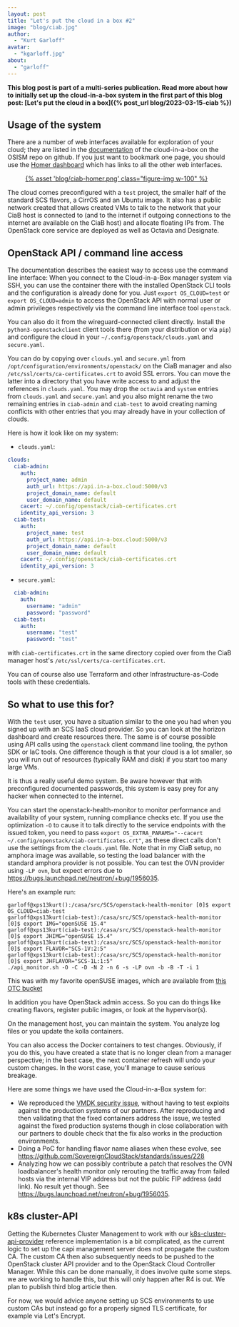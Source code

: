```yaml
---
layout: post
title: "Let's put the cloud in a box #2"
image: "blog/ciab.jpg"
author:
  - "Kurt Garloff"
avatar:
  - "kgarloff.jpg"
about:
  - "garloff"
---
```


**This blog post is part of a multi-series publication. Read more about how to initially set up
the cloud-in-a-box system in the first part of this blog post:
[Let's put the cloud in a box]({% post_url blog/2023-03-15-ciab %})**  

## Usage of the system

There are a number of web interfaces available for exploration of your cloud;
they are listed in the [documentation](https://github.com/osism/cloud-in-a-box/blob/main/README.md)
of the cloud-in-a-box on the OSISM repo on github. If you just want to bookmark one page, you should
use the [Homer dashboard](https://homer.services.in-a-box.cloud/) which has links to all the other
web interfaces.

<figure class="figure mx-auto d-block" style="width:100%">
  <a href="{% asset "blog/ciab-homer.png" @path %}" alt="Homer Screenshot">
    {% asset 'blog/ciab-homer.png' class="figure-img w-100" %}
  </a>
</figure>

The cloud comes preconfigured with a `test` project, the smaller half of the standard SCS flavors,
a CirrOS and an Ubuntu image. It also has a public network created that allows created VMs
to talk to the network that your CiaB host is connected to (and to the internet if outgoing
connections to the internet are available on the CiaB host) and allocate floating IPs from.
The OpenStack core service are deployed as well as Octavia and Designate.

## OpenStack API / command line access

The documentation describes the easiest way to access use the command line interface:
When you connect to the Cloud-in-a-Box manager system via SSH, you can use the container there
with the installed OpenStack CLI tools and the configuration is already done
for you. Just `export OS_CLOUD=test` or `export OS_CLOUD=admin` to access the
OpenStack API with normal user or admin privileges respectively via the
command line interface tool `openstack`.

You can also do it from the wireguard-connected client directly. Install the
`python3-openstackclient` client tools there (from your distribution or via `pip`)
and configure the cloud in your `~/.config/openstack/clouds.yaml` and `secure.yaml`.

You can do by copying over `clouds.yml` and `secure.yml` from `/opt/configuration/environments/openstack/`
on the CiaB manager and also `/etc/ssl/certs/ca-certificates.crt` to avoid
SSL errors. You can move the latter into a directory that you have write access
to and adjust the references in `clouds.yaml`. You may drop the `octavia` and `system`
entries from `clouds.yaml` and `secure.yaml` and you also might rename the two remaining
entries in `ciab-admin` and `ciab-test` to avoid creating naming conflicts with other
entries that you may already have in your collection of clouds.

Here is how it look like on my system:
* `clouds.yaml`:
```yaml
clouds:
  ciab-admin:
    auth:
      project_name: admin
      auth_url: https://api.in-a-box.cloud:5000/v3
      project_domain_name: default
      user_domain_name: default
    cacert: ~/.config/openstack/ciab-certificates.crt
    identity_api_version: 3
  ciab-test:
    auth:
      project_name: test
      auth_url: https://api.in-a-box.cloud:5000/v3
      project_domain_name: default
      user_domain_name: default
    cacert: ~/.config/openstack/ciab-certificates.crt
    identity_api_version: 3
```
* `secure.yaml`:
```yaml
  ciab-admin:
    auth:
      username: "admin"
      password: "password"
  ciab-test:
    auth:
      username: "test"
      password: "test"
```
with `ciab-certificates.crt` in the same directory copied over from the
CiaB manager host's `/etc/ssl/certs/ca-certificates.crt`.

You can of course also use Terraform and other Infrastructure-as-Code tools
with these credentials.

## So what to use this for?

With the `test` user, you have a situation similar to the one you had when you signed
up with an SCS IaaS cloud provider. So you can look at the horizon dashboard and
create resources there. The same is of course possible using API calls using the
`openstack` client command line tooling, the python SDK or IaC tools. One
difference though is that your cloud is a lot smaller, so you will run out
of resources (typically RAM and disk) if you start too many large VMs.

It is thus a really useful demo system. Be aware however that with preconfigured
documented passwords, this system is easy prey for any hacker when connected to
the internet.

You can start the openstack-health-monitor to monitor performance and availability
of your system, running compliance checks etc. If you use the optimization `-O` to
cause it to talk directly to the service endpoints with the issued token, you need
to pass `export OS_EXTRA_PARAMS="--cacert ~/.config/openstack/ciab-certificates.crt"`,
as these direct calls don't use the settings from the `clouds.yaml` file. Note that
in my CiaB setup, no amphora image was available, so testing the load balancer
with the standard amphora provider is not possible. You can test the OVN provider
using `-LP ovn`, but expect errors due to https://bugs.launchpad.net/neutron/+bug/1956035.

Here's an example run:
```shell
garloff@xps13kurt():/casa/src/SCS/openstack-health-monitor [0]$ export OS_CLOUD=ciab-test
garloff@xps13kurt(ciab-test):/casa/src/SCS/openstack-health-monitor [0]$ export IMG="openSUSE 15.4"
garloff@xps13kurt(ciab-test):/casa/src/SCS/openstack-health-monitor [0]$ export JHIMG="openSUSE 15.4"
garloff@xps13kurt(ciab-test):/casa/src/SCS/openstack-health-monitor [0]$ export FLAVOR="SCS-1V:2:5"
garloff@xps13kurt(ciab-test):/casa/src/SCS/openstack-health-monitor [0]$ export JHFLAVOR="SCS-1L:1:5"
./api_monitor.sh -O -C -D -N 2 -n 6 -s -LP ovn -b -B -T -i 1
```

This was with my favorite openSUSE images, which are available from
[this OTC bucket](https://kfg.images.obs-website.eu-de.otc.t-systems.com/)

In addition you have OpenStack admin access. So you can do things like creating flavors,
register public images, or look at the hypervisor(s).

On the management host, you can maintain the system. You analyze log files or you
update the kolla containers.

You can also access the Docker containers to test changes. Obviously, if you do this,
you have created a state that is no longer clean from a manager perspective; in the
best case, the next container refresh will undo your custom changes. In the worst case,
you'll manage to cause serious breakage.

Here are some things we have used the Cloud-in-a-Box system for:
* We reproduced the [VMDK security issue](https://scs.community/security/2023/01/24/cve-2022-47951/),
  without having to test exploits against the production systems of our partners.
  After reproducing and then validating that the fixed containers address the issue,
  we tested against the fixed production systems though in close collaboration with our partners to
  double check that the fix also works in the production environments.
* Doing a PoC for handling flavor name aliases when these evolve, see
  https://github.com/SovereignCloudStack/standards/issues/228
* Analyzing how we can possibly contribute a patch that resolves the OVN loadbalancer's
  health monitor only rerouting the traffic away from failed hosts via the internal VIP
  address but not the public FIP address (add link). No result yet though.
  See https://bugs.launchpad.net/neutron/+bug/1956035.

## k8s cluster-API

Getting the Kubernetes Cluster Management to work with our
[k8s-cluster-api-provider](https://github.com/SovereignCloudStack/k8s-cluster-api-provider)
reference implementation is a bit complicated, as the current logic to set up
the capi management server does not propagate the custom CA. The custom CA
then also subsequently needs to be pushed to the OpenStack cluster API provider
and to the OpenStack Cloud Controller Manager. While this can be done manually,
it does involve quite some steps. we are working to handle this, but this will
only happen after R4 is out. We plan to publish third blog article then.

For now, we would advice anyone setting up SCS environments to use custom CAs
but instead go for a properly signed TLS certificate, for example via Let's Encrypt.
